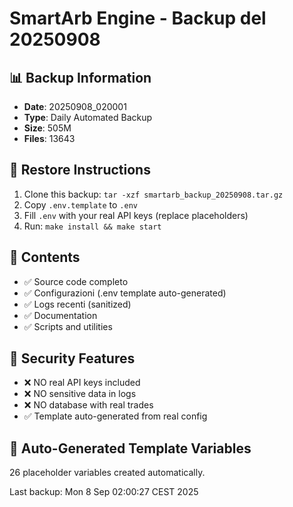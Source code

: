 # SmartArb Engine - Backup del 20250908

## 📊 Backup Information
- **Date**: 20250908_020001  
- **Type**: Daily Automated Backup
- **Size**: 505M
- **Files**: 13643

## 🔧 Restore Instructions
1. Clone this backup: `tar -xzf smartarb_backup_20250908.tar.gz`
2. Copy `.env.template` to `.env`  
3. Fill `.env` with your real API keys (replace placeholders)
4. Run: `make install && make start`

## 📁 Contents
- ✅ Source code completo
- ✅ Configurazioni (.env template auto-generated)
- ✅ Logs recenti (sanitized)
- ✅ Documentation
- ✅ Scripts and utilities

## 🔐 Security Features
- ❌ NO real API keys included
- ❌ NO sensitive data in logs
- ❌ NO database with real trades
- ✅ Template auto-generated from real config

## 🔄 Auto-Generated Template Variables
26 placeholder variables created automatically.

Last backup: Mon  8 Sep 02:00:27 CEST 2025
